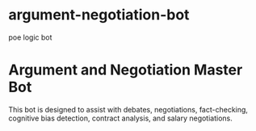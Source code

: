 # argument-negotiation-bot
poe logic bot

# Argument and Negotiation Master Bot

This bot is designed to assist with debates, negotiations, fact-checking, cognitive bias detection, contract analysis, and salary negotiations.

